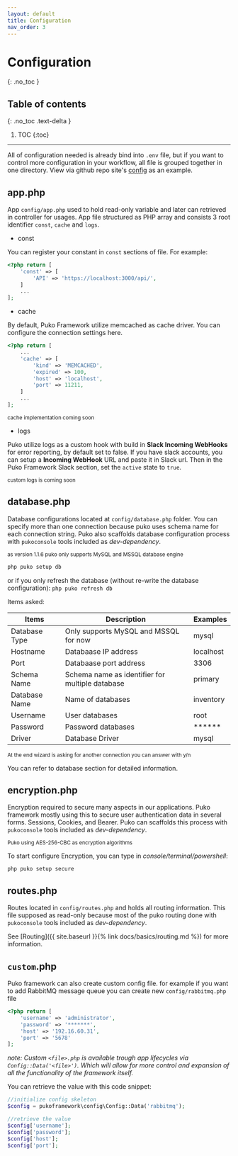 ```yaml
---
layout: default
title: Configuration
nav_order: 3
---
```


# Configuration
{: .no_toc }

## Table of contents
{: .no_toc .text-delta }

1. TOC
{:toc}

---


All of configuration needed is already bind into `.env` file, but if you want to control more configuration in your workflow, all file is grouped together in one directory. View via github repo site's [config](https://github.com/velliz/puko/tree/master/config) as an example.


## app.php

App `config/app.php` used to hold read-only variable and later can retrieved in controller for usages.
App file structured as PHP array and consists 3 root identifier `const`, `cache` and `logs`.

- const

You can register your constant in `const` sections of file. For example:

```php
<?php return [
    'const' => [
        'API' => 'https://localhost:3000/api/',
    ]
    ...
];
```

- cache

By default, Puko Framework utilize memcached as cache driver. You can configure the connection settings here.

```php
<?php return [
    ...
    'cache' => [
        'kind' => 'MEMCACHED',
        'expired' => 100,
        'host' => 'localhost',
        'port' => 11211,
    ]
    ...
];
```

<small>cache implementation coming soon</small>

- logs

Puko utilize logs as a custom hook with build in **Slack Incoming WebHooks** for error reporting, by default set to false. If you have slack accounts, you can setup a **Incoming WebHook** URL and paste it in Slack url. Then in the Puko Framework Slack section, set the `active` state to `true`.

<small>custom logs is coming soon</small>

## database.php

Database configurations located at `config/database.php` folder. You can specify more than one connection because puko uses schema name for each connection string. Puko also scaffolds database configuration process with `pukoconsole` tools included as _dev-dependency_.

<small> as version 1.1.6 puko only supports MySQL and MSSQL database engine</small>

```bash
php puko setup db
```

or if you only refresh the database (without re-write the database configuration): `php puko refresh db`

Items asked:

|Items|Description|Examples|
|---|---|---|
|Database Type|Only supports MySQL and MSSQL for now|mysql|
|Hostname|Databaase IP address|localhost|
|Port|Databaase port address|3306|
|Schema Name|Schema name as identifier for multiple database|primary|
|Database Name|Name of databases|inventory|
|Username|User databases|root|
|Password|Password databases|******|
|Driver|Database Driver|mysql|

<small>At the end wizard is asking for another connection you can answer with y/n</small>

You can refer to database section for detailed information.

## encryption.php

Encryption required to secure many aspects in our applications. Puko framework mostly using this to secure user authentication data in several forms. Sessions, Cookies, and Bearer. Puko can scaffolds this process with `pukoconsole` tools included as _dev-dependency_.

<small>Puko using AES-256-CBC as encryption algorithms</small>

To start configure Encryption, you can type in _console/terminal/powershell_:

```text
php puko setup secure
```

## routes.php

Routes located in `config/routes.php` and holds all routing information. This file supposed as read-only because most of the puko routing done with `pukoconsole` tools included as _dev-dependency_.

See [Routing]({{ site.baseurl }}{% link docs/basics/routing.md %}) for more information.

## `custom`.php

Puko framework can also create custom config file. for example if you want to add RabbitMQ message queue you can create new `config/rabbitmq.php` file

```php
<?php return [
    'username' => 'administrator',
    'password' => '*******',
    'host' => '192.16.60.31',
    'port' => '5678'
];
```

_note: Custom `<file>.php` is available trough app lifecycles via `Config::Data('<file>')`. Which will allow for more control and expansion of all the functionality of the framework itself._

You can retrieve the value with this code snippet:

```php
//initialize config skeleton
$config = pukoframework\config\Config::Data('rabbitmq');

//retrieve the value
$config['username'];
$config['password'];
$config['host'];
$config['port'];
```
